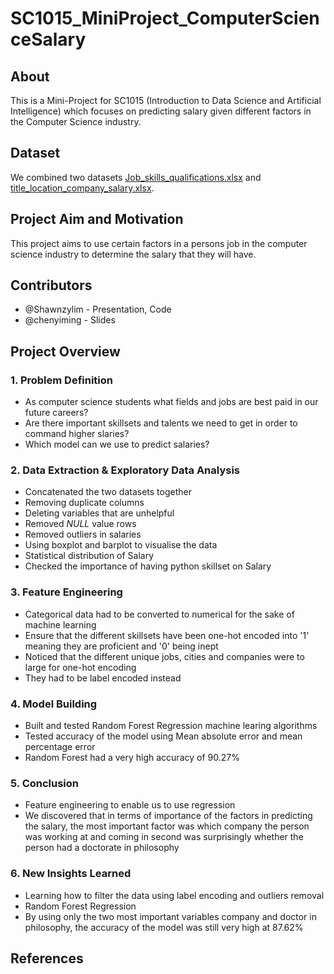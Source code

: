 # SC1015_MiniProject_ComputerScienceSalary
## About
This is a Mini-Project for SC1015 (Introduction to Data Science and Artificial Intelligence) which focuses on predicting salary given different factors in the Computer Science industry.
## Dataset
We combined two datasets
[Job_skills_qualifications.xlsx](https://github.com/Shawnzylim/SC1015_MiniProject_ComputerScienceSalary/files/8546509/Job_skills_qualifications.xlsx)
and
[title_location_company_salary.xlsx](https://github.com/Shawnzylim/SC1015_MiniProject_ComputerScienceSalary/files/8546510/title_location_company_salary.xlsx).
## Project Aim and Motivation
This project aims to use certain factors in a persons job in the computer science industry to determine the salary that they will have.
## Contributors
- @Shawnzylim - Presentation, Code
- @chenyiming - Slides
## Project Overview
### 1. Problem Definition
- As computer science students what fields and jobs are best paid in our future careers?
- Are there important skillsets and talents we need to get in order to command higher slaries?
- Which model can we use to predict salaries?
### 2. Data Extraction & Exploratory Data Analysis
- Concatenated the two datasets together
- Removing duplicate columns
- Deleting variables that are unhelpful
- Removed *NULL* value rows
- Removed outliers in salaries
- Using boxplot and barplot to visualise the data
- Statistical distribution of Salary
- Checked the importance of having python skillset on Salary
### 3. Feature Engineering
- Categorical data had to be converted to numerical for the sake of machine learning
- Ensure that the different skillsets have been one-hot encoded into '1' meaning they are proficient and '0' being inept
- Noticed that the different unique jobs, cities and companies were to large for one-hot encoding
- They had to be label encoded instead
### 4. Model Building
-  Built and tested Random Forest Regression machine learing algorithms
-  Tested accuracy of the model using Mean absolute error and mean percentage error
-  Random Forest had a very high accuracy of 90.27%
### 5. Conclusion
- Feature engineering to enable us to use regression
- We discovered that in terms of importance of the factors in predicting the salary, the most important factor was which company the person was working at and coming in second was surprisingly whether the person had a doctorate in philosophy
### 6. New Insights Learned
- Learning how to filter the data using label encoding and outliers removal
- Random Forest Regression
- By using only the two most important variables company and doctor in philosophy, the accuracy of the model was still very high at 87.62%
## References
